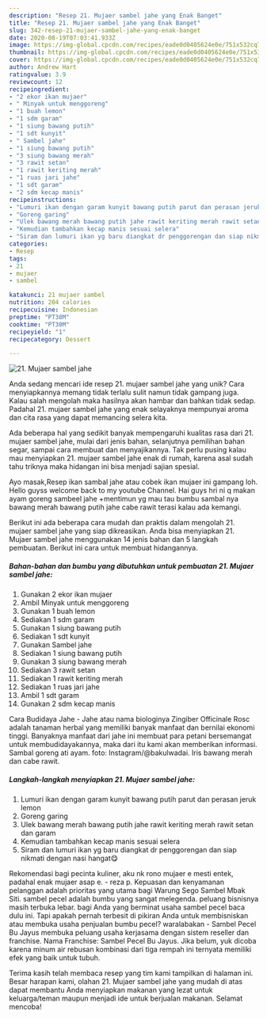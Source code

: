 ```yaml
---
description: "Resep 21. Mujaer sambel jahe yang Enak Banget"
title: "Resep 21. Mujaer sambel jahe yang Enak Banget"
slug: 342-resep-21-mujaer-sambel-jahe-yang-enak-banget
date: 2020-08-19T07:03:41.933Z
image: https://img-global.cpcdn.com/recipes/eade0d0405624e0e/751x532cq70/21-mujaer-sambel-jahe-foto-resep-utama.jpg
thumbnail: https://img-global.cpcdn.com/recipes/eade0d0405624e0e/751x532cq70/21-mujaer-sambel-jahe-foto-resep-utama.jpg
cover: https://img-global.cpcdn.com/recipes/eade0d0405624e0e/751x532cq70/21-mujaer-sambel-jahe-foto-resep-utama.jpg
author: Andrew Hart
ratingvalue: 3.9
reviewcount: 12
recipeingredient:
- "2 ekor ikan mujaer"
- " Minyak untuk menggoreng"
- "1 buah lemon"
- "1 sdm garam"
- "1 siung bawang putih"
- "1 sdt kunyit"
- " Sambel jahe"
- "1 siung bawang putih"
- "3 siung bawang merah"
- "3 rawit setan"
- "1 rawit keriting merah"
- "1 ruas jari jahe"
- "1 sdt garam"
- "2 sdm kecap manis"
recipeinstructions:
- "Lumuri ikan dengan garam kunyit bawang putih parut dan perasan jeruk lemon"
- "Goreng garing"
- "Ulek bawang merah bawang putih jahe rawit keriting merah rawit setan dan garam"
- "Kemudian tambahkan kecap manis sesuai selera"
- "Siram dan lumuri ikan yg baru diangkat dr penggorengan dan siap nikmati dengan nasi hangat😋"
categories:
- Resep
tags:
- 21
- mujaer
- sambel

katakunci: 21 mujaer sambel 
nutrition: 204 calories
recipecuisine: Indonesian
preptime: "PT38M"
cooktime: "PT30M"
recipeyield: "1"
recipecategory: Dessert

---
```



![21. Mujaer sambel jahe](https://img-global.cpcdn.com/recipes/eade0d0405624e0e/751x532cq70/21-mujaer-sambel-jahe-foto-resep-utama.jpg)

Anda sedang mencari ide resep 21. mujaer sambel jahe yang unik? Cara menyiapkannya memang tidak terlalu sulit namun tidak gampang juga. Kalau salah mengolah maka hasilnya akan hambar dan bahkan tidak sedap. Padahal 21. mujaer sambel jahe yang enak selayaknya mempunyai aroma dan cita rasa yang dapat memancing selera kita.

Ada beberapa hal yang sedikit banyak mempengaruhi kualitas rasa dari 21. mujaer sambel jahe, mulai dari jenis bahan, selanjutnya pemilihan bahan segar, sampai cara membuat dan menyajikannya. Tak perlu pusing kalau mau menyiapkan 21. mujaer sambel jahe enak di rumah, karena asal sudah tahu triknya maka hidangan ini bisa menjadi sajian spesial.

Ayo masak,Resep ikan sambal jahe atau cobek ikan mujaer ini gampang loh. Hello guyss welcome back to my youtube Channel. Hai guys hri ni q makan ayam goreng sambeel jahe +mentimun yg mau tau bumbu sambal nya bawang merah bawang putih jahe cabe rawit terasi kalau ada kemangi.


Berikut ini ada beberapa cara mudah dan praktis dalam mengolah 21. mujaer sambel jahe yang siap dikreasikan. Anda bisa menyiapkan 21. Mujaer sambel jahe menggunakan 14 jenis bahan dan 5 langkah pembuatan. Berikut ini cara untuk membuat hidangannya.

<!--inarticleads1-->

##### Bahan-bahan dan bumbu yang dibutuhkan untuk pembuatan 21. Mujaer sambel jahe:

1. Gunakan 2 ekor ikan mujaer
1. Ambil  Minyak untuk menggoreng
1. Gunakan 1 buah lemon
1. Sediakan 1 sdm garam
1. Gunakan 1 siung bawang putih
1. Sediakan 1 sdt kunyit
1. Gunakan  Sambel jahe
1. Sediakan 1 siung bawang putih
1. Gunakan 3 siung bawang merah
1. Sediakan 3 rawit setan
1. Sediakan 1 rawit keriting merah
1. Sediakan 1 ruas jari jahe
1. Ambil 1 sdt garam
1. Gunakan 2 sdm kecap manis


Cara Budidaya Jahe - Jahe atau nama biologinya Zingiber Officinale Rosc adalah tanaman herbal yang memiliki banyak manfaat dan bernilai ekonomi tinggi. Banyaknya manfaat dari jahe ini membuat para petani bersemangat untuk membudidayakannya, maka dari itu kami akan memberikan informasi. Sambal goreng ati ayam. foto: Instagram/@bakulwadai. Iris bawang merah dan cabe rawit. 

<!--inarticleads2-->

##### Langkah-langkah menyiapkan 21. Mujaer sambel jahe:

1. Lumuri ikan dengan garam kunyit bawang putih parut dan perasan jeruk lemon
1. Goreng garing
1. Ulek bawang merah bawang putih jahe rawit keriting merah rawit setan dan garam
1. Kemudian tambahkan kecap manis sesuai selera
1. Siram dan lumuri ikan yg baru diangkat dr penggorengan dan siap nikmati dengan nasi hangat😋


Rekomendasi bagi pecinta kuliner, aku nk rono mujaer e mesti entek, padahal enak mujaer asap e. - reza p. Kepuasan dan kenyamanan pelanggan adalah prioritas yang utama bagi Warung Sego Sambel Mbak Siti. sambel pecel adalah bumbu yang sangat melegenda. peluang bisnisnya masih terbuka lebar. bagi Anda yang berminat usaha sambel pecel baca dulu ini. Tapi apakah pernah terbesit di pikiran Anda untuk membisniskan atau membuka usaha penjualan bumbu pecel? waralabakan - Sambel Pecel Bu Jayus membuka peluang usaha kerjasama dengan sistem reseller dan franchise. Nama Franchise: Sambel Pecel Bu Jayus. Jika belum, yuk dicoba karena minum air rebusan kombinasi dari tiga rempah ini ternyata memiliki efek yang baik untuk tubuh. 

Terima kasih telah membaca resep yang tim kami tampilkan di halaman ini. Besar harapan kami, olahan 21. Mujaer sambel jahe yang mudah di atas dapat membantu Anda menyiapkan makanan yang lezat untuk keluarga/teman maupun menjadi ide untuk berjualan makanan. Selamat mencoba!
